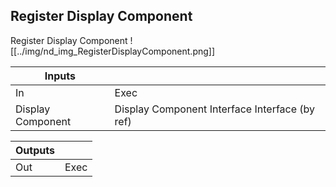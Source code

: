## Register Display Component
Register Display Component
![[../img/nd_img_RegisterDisplayComponent.png]]

|Inputs||
|--|--|
| In | Exec |
| Display Component | Display Component Interface Interface (by ref) |

|Outputs||
|--|--|
| Out | Exec |
